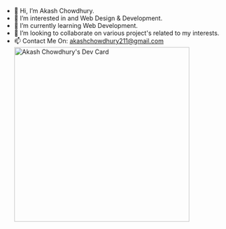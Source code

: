 - 👋 Hi, I’m Akash Chowdhury.
- 👀 I’m interested in and Web Design & Development.
- 🌱 I’m currently learning Web Development.
- 💞️ I’m looking to collaborate on various project's related to my interests.
- 📫 Contact Me On: akashchowdhury211@gmail.com
<a href="https://app.daily.dev/akashzeno"><img src="https://api.daily.dev/devcards/97b10354dce746ff88f27e20b9fb6601.png?r=6lm" width="400" alt="Akash Chowdhury's Dev Card"/></a>
<!---
akashzeno/akashzeno is a ✨ special ✨ repository because its `README.md` (this file) appears on your GitHub profile.
You can click the Preview link to take a look at your changes.
--->
